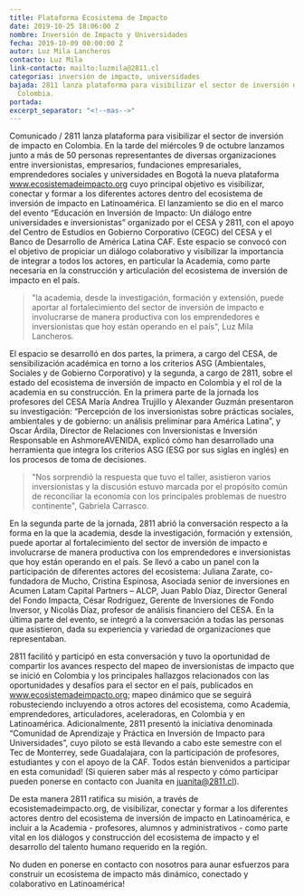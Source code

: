 ```yaml
---
title: Plataforma Ecosistema de Impacto
date: 2019-10-25 18:06:00 Z
nombre: Inversión de Impacto y Universidades
fecha: 2019-10-09 00:00:00 Z
autor: Luz Mila Lancheros
contacto: Luz Mila
link-contacto: mailto:luzmila@2811.cl
categorias: inversión de impacto, universidades
bajada: 2811 lanza plataforma para visibilizar el sector de inversión de impacto en
  Colombia.
portada: 
excerpt_separator: "<!--mas-->"
---
```


Comunicado / 2811 lanza plataforma para visibilizar el sector de inversión de impacto en Colombia. <!--mas--> En la tarde del miércoles 9 de octubre lanzamos junto a más de 50 personas representantes de diversas organizaciones entre inversionistas, empresarios, fundaciones empresariales, emprendedores sociales y universidades en Bogotá la nueva plataforma www.ecosistemadeimpacto.org cuyo principal objetivo es visibilizar, conectar y formar a los diferentes actores dentro del ecosistema de inversión de impacto en Latinoamérica. El lanzamiento se dio en el marco del evento “Educación en Inversión de Impacto: Un diálogo entre universidades e inversionistas” organizado por el CESA y 2811, con el apoyo del Centro de Estudios en Gobierno Corporativo (CEGC) del CESA y el Banco de Desarrollo de América Latina CAF. Este espacio se convocó con el objetivo de propiciar un diálogo colaborativo y visibilizar la importancia de integrar a todos los actores, en particular la Academia, como parte necesaria en la construcción y articulación del ecosistema de inversión de impacto en el país.

> "la academia, desde la investigación, formación y extensión, puede aportar al fortalecimiento del sector de inversión de impacto e involucrarse de manera productiva con los emprendedores e inversionistas que hoy están operando en el país", Luz Mila Lancheros.

El espacio se desarrolló en dos partes, la primera, a cargo del CESA, de sensibilización académica en torno a los criterios ASG (Ambientales, Sociales y de Gobierno Corporativo) y la segunda, a cargo de 2811, sobre el estado del ecosistema de inversión de impacto en Colombia y el rol de la academia en su construcción. En la primera parte de la jornada los profesores del CESA María Andrea Trujillo  y Alexander Guzmán presentaron su investigación: “Percepción de los inversionistas sobre prácticas sociales, ambientales y de gobierno: un análisis preliminar para América Latina”, y Oscar Árdila, Director de Relaciones con Inversionistas e Inversión Responsable en AshmoreAVENIDA, explicó cómo han desarrollado una herramienta que integra los criterios ASG (ESG por sus siglas en inglés) en los procesos de toma de decisiones.

> "Nos sorprendió la respuesta que tuvo el taller, asistieron varios inversionistas y la discusión estuvo marcada por el propósito común de reconciliar la economía con los principales problemas de nuestro continente", Gabriela Carrasco.

En la segunda parte de la jornada, 2811 abrió la conversación respecto a la forma en la que la academia, desde la investigación, formación y extensión, puede aportar al fortalecimiento del sector de inversión de impacto e involucrarse de manera productiva con los emprendedores e inversionistas que hoy están operando en el país. Se llevó a cabo un panel con la participación de diferentes actores del ecosistema: Juliana Zarate, co-fundadora de Mucho, Cristina Espinosa, Asociada senior de inversiones en Acumen Latam Capital Partners – ALCP, Juan Pablo Díaz, Director General del Fondo Impacta, César Rodríguez, Gerente de Inversiones de Fondo Inversor, y Nicolás Díaz, profesor de análisis financiero del CESA. En la última parte del evento, se integró a la conversación a todas las personas que asistieron, dada su experiencia y variedad de organizaciones que representaban.

2811 facilitó y participó en esta conversación y tuvo la oportunidad de compartir los avances respecto del mapeo de inversionistas de impacto que se inició en Colombia y los principales hallazgos relacionados con las oportunidades y desafíos para el sector en el país, publicados en www.ecosistemadeimpacto.org; mapeo dinámico que se seguirá robusteciendo incluyendo a otros actores del ecosistema, como Academia, emprendedores, articuladores, aceleradoras, en Colombia y en Latinoamérica. Adicionalmente, 2811 presentó la iniciativa denominada “Comunidad de Aprendizaje y Práctica en Inversión de Impacto para Universidades”, cuyo piloto se está llevando a cabo este semestre con el Tec de Monterrey, sede Guadalajara, con la participación de profesores, estudiantes y con el apoyo de la CAF. Todos están bienvenidos a participar en esta comunidad! (Si quieren saber más al respecto y cómo participar pueden ponerse en contacto con Juanita en  juanita@2811.cl). 

De esta manera 2811 ratifica su misión, a través de ecosistemadeimpacto.org, de visibilizar, conectar y formar a los diferentes actores dentro del ecosistema de inversión de impacto en Latinoamérica, e incluir a la Academia - profesores, alumnos y administrativos - como parte vital en los diálogos y construcción del ecosistema de impacto y el desarrollo del talento humano requerido en la región.

No duden en ponerse en contacto con nosotros para aunar esfuerzos para construir un ecosistema de impacto más dinámico, conectado y colaborativo en Latinoamérica!